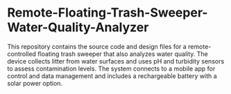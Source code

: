 # Remote-Floating-Trash-Sweeper-Water-Quality-Analyzer

This repository contains the source code and design files for a remote-controlled floating trash sweeper that also analyzes water quality. The device collects litter from water surfaces and uses pH and turbidity sensors to assess contamination levels. The system connects to a mobile app for control and data management and includes a rechargeable battery with a solar power option.

